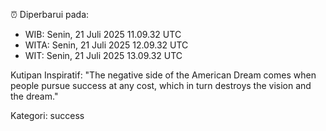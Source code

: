 ⏰ Diperbarui pada:
- WIB: Senin, 21 Juli 2025 11.09.32 UTC
- WITA: Senin, 21 Juli 2025 12.09.32 UTC
- WIT: Senin, 21 Juli 2025 13.09.32 UTC

Kutipan Inspiratif:
"The negative side of the American Dream comes when people pursue success at any cost, which in turn destroys the vision and the dream."


Kategori: success


